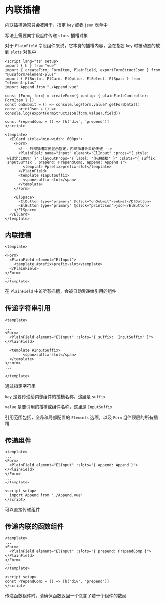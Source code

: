 # 内联插槽

内联插槽通常只会被用于，指定 `key` 或者 `json` 表单中

写法上需要向字段组件传递 `slots` 插槽对象

对于 `PlainField` 字段组件来说，它本身的插槽内容，会在指定 `key` 时被动态的放到 `slots` 对象中

```vue
<script lang="ts" setup>
import { h } from "vue"
import { createForm, FormItem, PlainField, exportFormStructJson } from "@usaform/element-plus"
import { ElButton, ElCard, ElOption, ElSelect, ElSpace } from "element-plus"
import Append from "./Append.vue"

const [Form, form] = createForm({ config: { plainFieldController: FormItem } })
const onSubmit = () => console.log(form.value?.getFormData())
const printJson = () => console.log(exportFormStructJson(form.value!.field))

const PrependComp = () => [h("div", "prepend")]
</script>

<template>
  <ElCard style="min-width: 600px">
    <Form>
      <!-- 外部插槽需要显示指定，内部插槽会自动传递 -->
      <PlainField name="input" element="ElInput" :props="{ style: 'width:100%' }" :layoutProps="{ label: '传递插槽' }" :slots="{ suffix: 'InputSuffix', prepend: PrependComp, append: Append }">
        <template #prefix>prefix-slot</template>
      </PlainField>
      <template #InputSuffix>
        <span>suffix-slot</span>
      </template>
    </Form>

    <ElSpace>
      <ElButton type="primary" @click="onSubmit">submit</ElButton>
      <ElButton type="primary" @click="printJson">json</ElButton>
    </ElSpace>
  </ElCard>
</template>

```





## 内联插槽

```vue
<template>
...
<Form>
  <PlainField element="ElInput">
    <template #prefix>prefix-slot</template>
  </PlainField>
</Form>
...
</template>
```

在 `PlainField` 中的所有插槽，会被自动传递给引用的组件



## 传递字符串引用

```vue
<template>

...
<Form>
  <PlainField element="ElInput" :slots="{ suffix: 'InputSuffix' }"></PlainField>
  
  <template #InputSuffix>
		<span>suffix-slot</span>
  </template>
</Form>
...

</template>
```

通过指定字符串

`key` 是要传递给内部组件的插槽名称，这里是 `suffix`

`value` 是要引用的插槽或组件名称，这里是 `InputSuffix`

引用范围包括，全局和局部配置的 `Elements` 选项，以及 `Form` 组件顶层的所有插槽



## 传递组件

```vue
<template>
...
<Form>
  <PlainField element="ElInput" :slots="{ append: Append }"></PlainField>
</Form>
...
</template>

<script setup>
  import Append from "./Append.vue"
</script>
```

可以直接传递组件



## 传递内联的函数组件

```vue
<template>
...
<Form>
  <PlainField element="ElInput" :slots="{ prepend: PrependComp }"></PlainField>
</Form>
...
</template>

<script setup>
const PrependComp = () => [h("div", "prepend")]
</script>
```

传递函数组件时，请确保函数返回一个包含了若干个组件的数组
